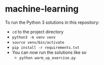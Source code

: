 # machine-learning

To run the Python 3 solutions in this repository:

* `cd` to the project directory
* `python3 -m venv venv`
* `source venv/bin/activate`
* `pip install -r requirements.txt`
* You can now run the solutions like so
  * `python warm_up_exercise.py`
